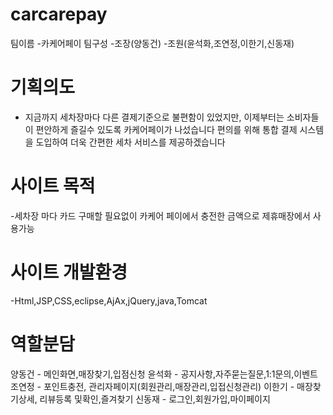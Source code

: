 # carcarepay



팀이름 -카케어페이
팀구성 -조장(양동건)
       -조원(윤석화,조연정,이한기,신동재)
       
# 기획의도
- 지금까지 세차장마다 다른 결제기준으로 불편함이 있었지만,
이제부터는 소비자들이 편안하게 즐길수 있도록 카케어페이가 나섰습니다
편의를 위해 통합 결제 시스템을 도입하여 더욱 간편한 세차 서비스를 제공하겠습니다

# 사이트 목적 

-세차장 마다 카드 구매할 필요없이 
카케어 페이에서 충전한 금액으로 제휴매장에서 사용가능

# 사이트 개발환경
-Html,JSP,CSS,eclipse,AjAx,jQuery,java,Tomcat

# 역할분담

양동건 - 메인화면,매장찾기,입점신청
윤석화 - 공지사항,자주묻는질문,1:1문의,이벤트
조연정 - 포인트충전, 관리자페이지(회원관리,매장관리,입접신청관리)
이한기 - 매장찾기상세, 리뷰등록 및확인,즐겨찾기
신동재 - 로그인,회원가입,마이페이지




